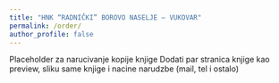 ```yaml
---
title: "HNK “RADNIČKI” BOROVO NASELJE – VUKOVAR"
permalink: /order/
author_profile: false
---
```

Placeholder za narucivanje kopije knjige
Dodati par stranica knjige kao preview, sliku same knjige
i nacine narudzbe (mail, tel i ostalo)